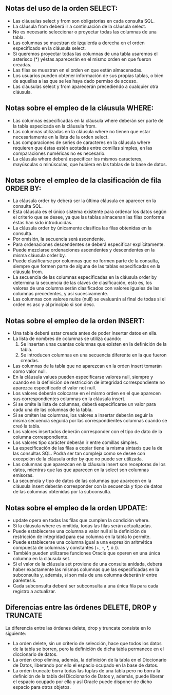 ## Notas del uso de la orden SELECT:
- Las cláusulas select y from son obligatorias en cada consulta SQL.
- La cláusula from deberá ir a continuación de la cláusula select.
- No es necesario seleccionar o proyectar todas las columnas de una tabla.
- Las columnas se muestran de izquierda a derecha en el orden especificado en la cláusula select.
- Si queremos proyectar todas las columnas de una tabla usaremos el asterisco (*) yéstas aparecerán en el mismo orden en que fueron creadas.
- Las filas se muestran en el orden en que están almacenadas.
- Los usuarios pueden obtener información de sus propias tablas, o bien de aquellas a las que se les haya dado permiso de acceso.
- Las cláusulas select y from aparecerán precediendo a cualquier otra cláusula.

## Notas sobre el empleo de la cláusula WHERE:
- Las columnas especificadas en la cláusula where deberán ser parte de la tabla especicada en la cláusula from.
- Las columnas utilizadas en la cláusula where no tienen que estar necesariamente en la lista de la orden select.
- Las comparaciones de series de caracteres en la cláusula where requieren que éstas estén acotadas entre comillas simples, en las comparaciones numéricas no es necesario.
- La cláusula where deberá especificar los mismos caracteres, mayúsculas o minúsculas, que hubiera en las tablas de la base de datos.

## Notas sobre el empleo de la clasificación de fila ORDER BY:
- La cláusula order by deberá ser la última cláusula en aparecer en la consulta SQL.
- Esta cláusula es el único sistema existente para ordenar los datos según el criterio que se desee, ya que las tablas almacenan las filas conforme éstas han sido introducidas.
- La cláusula order by únicamente clasifica las filas obtenidas en la consulta.
- Por omisión, la secuencia será ascendente.
- Para ordenaciones descendentes se deberá especificar explícitamente.
- Puede mezclarse ordenaciones ascendentes y descendentes en la misma cláusula order by.
- Puede clasificarse por columnas que no formen parte de la consulta, siempre que formen parte de alguna de las tablas especificadas en la cláusula from.
- La secuencia de las columnas especificadas en la cláusula order by determina la secuencia de las claves de clasificación, esto es, los valores de una columna serán clasificados con valores iguales de las columnas precedentes, y así sucesivamente.
- Las columnas con valores nulos (null) se evaluarán al final de todas si el orden es asc y al principio si son desc.

## Notas sobre el empleo de la orden INSERT:
- Una tabla deberá estar creada antes de poder insertar datos en ella.
- La lista de nombres de columnas se utiliza cuando:
  1) Se insertan unas cuantas columnas que existen en la definición de la tabla.
  2) Se introducen columnas en una secuencia diferente en la que fueron creadas.
- Las columnas de la tabla que no aparezcan en la orden insert tomarán como valor null.
- En la cláusula values pueden especificarse valores null, siempre y cuando en la definición de restricción de integridad correspondiente no aparezca especificado el valor not null.
- Los valores deberán colocarse en el mismo orden en el que aparecen sus correspondientes columnas en la cláusula insert.
- Si se omite la lista de columnas, deberá especificarse un valor para cada una de las columnas de la tabla.
- Si se omiten las columnas, los valores a insertar deberán seguir la misma secuencia seguida por las correspondientes columnas cuando se creó la tabla.
- Los valores insertados deberán corresponder con el tipo de dato de la columna correspondiente.
- Los valores tipo carácter deberán ir entre comillas simples.
- La especificación de las filas a copiar tiene la misma sintaxis que la de las consultas SQL. Podrá ser tan compleja como se desee con excepción de la cláusula order by que no puede ser utilizada.
- Las columnas que aparezcan en la cláusula insert son receptoras de los datos, mientras que las que aparecen en la select son columnas emisoras.
- La secuencia y tipo de datos de las columnas que aparecen en la cláusula insert deberán corresponder con la secuencia y tipo de datos de las columnas obtenidas por la subconsulta.

## Notas sobre el empleo de la orden UPDATE:
- update opera en todas las filas que cumplen la condición where.
- Si la cláusula where es omitida, todas las filas serán actualizadas.
- Puede establecerse una columna a valor null si la definición de restricción de integridad para esa columna en la tabla lo permite.
- Puede establecerse una columna igual a una expresión aritmética compuesta de columnas y constantes (+, -, *, ó /).
- También pueden utilizarse funciones Oracle que operen en una única columna en la cláusula set.
- Si el valor de la cláusula set proviene de una consulta anidada, deberá haber exactamente las mismas columnas que las especificadas en la subconsulta y, además, si son más de una columna deberán ir entre paréntesis.
- Cada subconsulta deberá ser subconsulta a una única fila para cada registro a actualizar.

## Diferencias entre las órdenes DELETE, DROP y TRUNCATE
La diferencia entre las órdenes delete, drop y truncate consiste en lo siguiente: 
- La orden delete, sin un criterio de selección, hace que todos los datos de la tabla se borren, pero la definición de dicha tabla permanece en el diccionario de datos.
- La orden drop elimina, además, la definición de la tabla en el Diccionario de Datos, liberando por ello el espacio ocupado en la base de datos.
- La orden truncate borra todas las tuplas de una tabla pero no borra la definición de la tabla del Diccionario de Datos y, además, puede liberar el espacio ocupado por ella y así Oracle puede disponer de dicho espacio para otros objetos.
